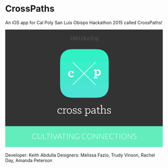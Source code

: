 # CrossPaths
An iOS app for Cal Poly San Luis Obispo Hackathon 2015 called CrossPaths!

![CrossPath Logo](/cross.png)

Developer: Keith Abdulla
Designers: Melissa Fazio, Trudy Vinson, Rachel Day, Amanda Peterson
